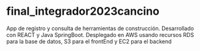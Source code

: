 # final_integrador2023cancino
App de registro y consulta de herramientas de construcción. Desarrollado con REACT y Java SpringBoot. Desplegado en AWS usando recursos RDS para la base de datos, S3 para el frontEnd y EC2 para el backend
